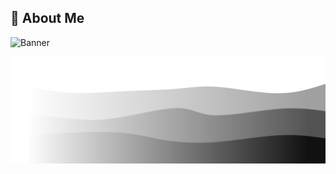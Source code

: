 
## 🌌 About Me

![Banner](https://cdn.discordapp.com/attachments/292769908369129472/1152616096352972870/Cover-Pic-01.png)

![Banner](wave.svg)